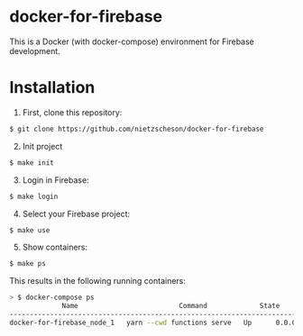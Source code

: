 docker-for-firebase
==============

This is a Docker (with docker-compose) environment for Firebase development.

# Installation

1. First, clone this repository:

```bash
$ git clone https://github.com/nietzscheson/docker-for-firebase
```

2. Init project
```bash
$ make init
```

3. Login in Firebase:
```bash
$ make login
```

4. Select your Firebase project:
```bash
$ make use
```

5. Show containers:
```bash
$ make ps
```
This results in the following running containers:

```bash
> $ docker-compose ps
             Name                         Command             State                                   Ports
--------------------------------------------------------------------------------------------------------------------------------------------
docker-for-firebase_node_1   yarn --cwd functions serve   Up      0.0.0.0:5000->5000/tcp, 0.0.0.0:9228->9228/tcp, 0.0.0.0:9229->9229/tcp
```